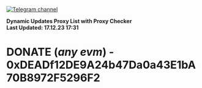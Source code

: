 [![Telegram channel](https://img.shields.io/endpoint?url=https://runkit.io/damiankrawczyk/telegram-badge/branches/master?url=https://t.me/n4z4v0d)](https://t.me/n4z4v0d) 

**Dynamic Updates Proxy List with Proxy Checker**  
**Last Updated: 17.12.23 17:31**

# DONATE (_any evm_) - 0xDEADf12DE9A24b47Da0a43E1bA70B8972F5296F2
